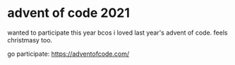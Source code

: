 # advent of code 2021
wanted to participate this year bcos i loved last year's advent of code. feels christmasy too.

go participate: https://adventofcode.com/

